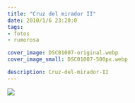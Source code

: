 ```yaml
---
title: "Cruz del mirador II"
date: 2010/1/6 23:20:0
tags: 
- fotos
- rumorosa

cover_image: DSC01007-original.webp
cover_image_small: DSC01007-500px.webp

description: Cruz-del-mirador-II
---
```



[![](DSC01007)](DSC01007-original.webp)
